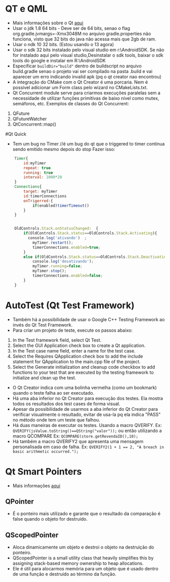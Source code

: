 # QT e QML
* Mais informações sobre o Qt [aqui](https://doc.qt.io/)
* Usar o jdk 1.8 64 bits - Deve ser de 64 bits,  senao o flag org.gradle.jvmargs=-Xmx3048M no arquivo gradle.properties não funciona, visto que 32 bits do java não acessa mais que 2gb de ram.
* Usar o ndk 10 32 bits. (Estou usando o 13 agora)
* Usar o sdk 32 bits instalado pelo visual studio em r:\AndroidSDK. Se não for instalado aqui pelo visual studio,Desinstalar o sdk tools, baixar o sdk tools do google e instalar em R:\AndroidSDK
* Especificar `buildDir="build"` dentro de buildscript no arquivo build.gradle senao o projeto vai ser compilado na pasta .build e vai aparecer um erro indicando invalid apk (pq o qt creator nao encontrou)
* A integração do CMake com o Qt Creator é uma porcaria. Nem é possível adicionar um Form class pelo wizard no CMakeLists.txt. 
* Qt Concurrent module serve para criarmos execuções paralelas sem a necessidade de utilizar funções primitivas de baixo nível como mutex, semáforos, etc. Exemplos de classes do Qt Concurrent:
1. QFuture
1. QFutureWatcher
1. QtConcurrent::map()




#Qt Quick
* Tem um bug no Timer //é um bug do qt que o triggered to timer continua sendo emitido mesmo depois do stop
Fazer isso:
```qml 
    Timer{
        id:myTimer
        repeat: true
        running: true
        interval: 1000*20
    }
    Connections{
        target: myTimer
        id:timerConnections
        onTrigerred:{
            if(enabled)timerTimeout()
        }
    }


    OldControls.Stack.onStatusChanged:  {
        if(OldControls.Stack.status==OldControls.Stack.Activating){
          console.log('ativando')  ;
            myTimer.restart();
            timerConnections.enabled=true;
        }
        else if(OldControls.Stack.status==OldControls.Stack.Deactivating){
            console.log('desativando');
            myTimer.running=false;
            myTimer.stop();
            timerConnections.enabled=false;
        }
    }
```

# AutoTest (Qt Test Framework)
* Também há a possibilidade de usar o Google C++ Testing Framework ao invés do Qt Test Framework.
* Para criar um projeto de teste, execute os passos abaixo:
1. In the Test framework field, select Qt Test.
1. Select the GUI Application check box to create a Qt application.
1. In the Test case name field, enter a name for the test case.
1. Select the Requires QApplication check box to add the include statement for QApplication to the main.cpp file of the project.
1. Select the Generate initialization and cleanup code checkbox to add functions to your test that are executed by the testing framework to initialize and clean up the test.

* O Qt Creator indica com uma bolinha vermelha (como um bookmark) quando o teste falha ao ser executado. 
* Há uma aba inferior no Qt Creator para execução dos testes. Ela mostra todos os resultados dos test cases de forma visual. 
* Apesar da possibilidade de usarmos a aba inferior do Qt Creator para verificar visualmente o resultado, evitar de usa-la pq ela indica "PASS" no método onde tem um teste que falhou. 
* Há duas maneiras de executar os testes. Usando a macro QVERIFY. Ex: `QVERIFY(jsValue.toString()==QString("valor"));` ou então utilizando a macro QCOMPARE Ex: `QCOMPARE(store.getRevendaID(),10);`
* Há também a macro QVERIFY2 que apresenta uma mensagem personalisada em caso de falha. Ex: `QVERIFY2(1 + 1 == 2, "A breach in basic arithmetic occurred.");`

# Qt Smart Pointers
* Mais informações [aqui](https://wiki.qt.io/Smart_Pointers)

## QPointer
* É o ponteiro mais utilizado e garante que o resultado da comparação é false quando o objeto for destruido.

## QScopedPointer 
 * Aloca dinamicamente um objeto e destroi o objeto na destruição do ponteiro. 
 * QScopedPointer is a small utility class that heavily simplifies this by assigning stack-based memory ownership to heap allocations. 
 * Ele é útil para alocarmos memória para um objeto que é usado dentro de uma função e destruido ao término da função. 